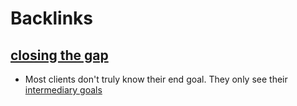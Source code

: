 
# Backlinks
## [closing the gap](<closing the gap.md>)
- Most clients don't truly know their end goal. They only see their [intermediary goals](<intermediary goals.md>)

